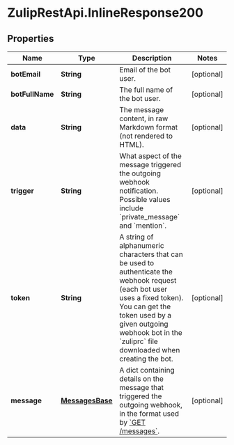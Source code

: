 # ZulipRestApi.InlineResponse200

## Properties

Name | Type | Description | Notes
------------ | ------------- | ------------- | -------------
**botEmail** | **String** | Email of the bot user.  | [optional] 
**botFullName** | **String** | The full name of the bot user.  | [optional] 
**data** | **String** | The message content, in raw Markdown format (not rendered to HTML).  | [optional] 
**trigger** | **String** | What aspect of the message triggered the outgoing webhook notification. Possible values include &#x60;private_message&#x60; and &#x60;mention&#x60;.  | [optional] 
**token** | **String** | A string of alphanumeric characters that can be used to authenticate the webhook request (each bot user uses a fixed token). You can get the token used by a given outgoing webhook bot in the &#x60;zuliprc&#x60; file downloaded when creating the bot.  | [optional] 
**message** | [**MessagesBase**](MessagesBase.md) | A dict containing details on the message that triggered the outgoing webhook, in the format used by [&#x60;GET /messages&#x60;](/api/get-messages).  | [optional] 


